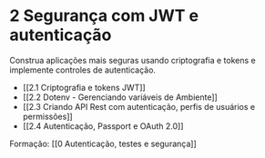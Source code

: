 # 2 Segurança com JWT e autenticação

Construa aplicações mais seguras usando criptografia e tokens e implemente controles de autenticação.

- [[2.1 Criptografia e tokens JWT]]
- [[2.2 Dotenv - Gerenciando variáveis de Ambiente]]
- [[2.3 Criando API Rest com autenticação, perfis de usuários e permissões]]
- [[2.4 Autenticação, Passport e OAuth 2.0]]

Formação: [[0 Autenticação, testes e segurança]]